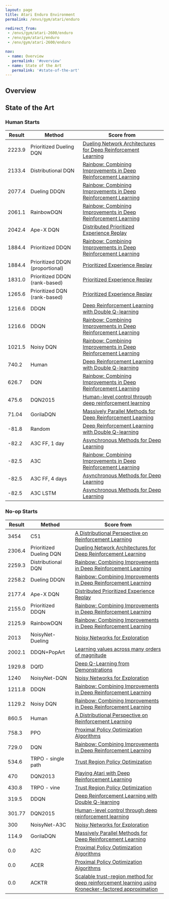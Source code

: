 ```yaml
---
layout: page
title: Atari Enduro Environment
permalink: /envs/gym/atari/enduro

redirect_from:
 - /envs/gym/atari-2600/enduro
 - /env/gym/atari/enduro
 - /env/gym/atari-2600/enduro

nav:
 - name: Overview
   permalink: '#overview'
 - name: State of the Art
   permalink: '#state-of-the-art'
---
```



## Overview

## State of the Art

### Human Starts

| Result | Method | Score from |
|--------|--------|------------|
| 2223.9 | Prioritized Dueling DQN | [Dueling Network Architectures for Deep Reinforcement Learning](https://arxiv.org/abs/1511.06581) |
| 2133.4 | Distributional DQN | [Rainbow: Combining Improvements in Deep Reinforcement Learning](https://arxiv.org/abs/1710.02298) |
| 2077.4 | Dueling DDQN | [Rainbow: Combining Improvements in Deep Reinforcement Learning](https://arxiv.org/abs/1710.02298) |
| 2061.1 | RainbowDQN | [Rainbow: Combining Improvements in Deep Reinforcement Learning](https://arxiv.org/abs/1710.02298) |
| 2042.4 | Ape-X DQN | [Distributed Prioritized Experience Replay](https://arxiv.org/abs/1803.00933) |
| 1884.4 | Prioritized DDQN | [Rainbow: Combining Improvements in Deep Reinforcement Learning](https://arxiv.org/abs/1710.02298) |
| 1884.4 | Prioritized DDQN (proportional) | [Prioritized Experience Replay](https://arxiv.org/abs/1511.05952) |
| 1831.0 | Prioritized DDQN (rank-based) | [Prioritized Experience Replay](https://arxiv.org/abs/1511.05952) |
| 1265.6 | Prioritized DQN (rank-based) | [Prioritized Experience Replay](https://arxiv.org/abs/1511.05952) |
| 1216.6 | DDQN | [Deep Reinforcement Learning with Double Q-learning](https://arxiv.org/abs/1509.06461) |
| 1216.6 | DDQN | [Rainbow: Combining Improvements in Deep Reinforcement Learning](https://arxiv.org/abs/1710.02298) |
| 1021.5 | Noisy DQN | [Rainbow: Combining Improvements in Deep Reinforcement Learning](https://arxiv.org/abs/1710.02298) |
| 740.2 | Human | [Deep Reinforcement Learning with Double Q-learning](https://arxiv.org/abs/1509.06461) |
| 626.7 | DQN | [Rainbow: Combining Improvements in Deep Reinforcement Learning](https://arxiv.org/abs/1710.02298) |
| 475.6 | DQN2015 | [Human-level control through deep reinforcement learning](https://web.stanford.edu/class/psych209/Readings/MnihEtAlHassibis15NatureControlDeepRL.pdf) |
| 71.04 | GorilaDQN | [Massively Parallel Methods for Deep Reinforcement Learning](https://arxiv.org/abs/1507.04296) |
| -81.8 | Random | [Deep Reinforcement Learning with Double Q-learning](https://arxiv.org/abs/1509.06461) |
| -82.2 | A3C FF, 1 day | [Asynchronous Methods for Deep Learning](https://arxiv.org/abs/1602.01783) |
| -82.5 | A3C | [Rainbow: Combining Improvements in Deep Reinforcement Learning](https://arxiv.org/abs/1710.02298) |
| -82.5 | A3C FF, 4 days | [Asynchronous Methods for Deep Learning](https://arxiv.org/abs/1602.01783) |
| -82.5 | A3C LSTM | [Asynchronous Methods for Deep Learning](https://arxiv.org/abs/1602.01783) |

### No-op Starts

| Result | Method | Score from |
|--------|--------|------------|
| 3454 | C51 | [A Distributional Perspective on Reinforcement Learning](https://arxiv.org/abs/1707.06887) |
| 2306.4 | Prioritized Dueling DQN | [Dueling Network Architectures for Deep Reinforcement Learning](https://arxiv.org/abs/1511.06581) |
| 2259.3 | Distributional DQN | [Rainbow: Combining Improvements in Deep Reinforcement Learning](https://arxiv.org/abs/1710.02298) |
| 2258.2 | Dueling DDQN | [Rainbow: Combining Improvements in Deep Reinforcement Learning](https://arxiv.org/abs/1710.02298) |
| 2177.4 | Ape-X DQN | [Distributed Prioritized Experience Replay](https://arxiv.org/abs/1803.00933) |
| 2155.0 | Prioritized DDQN | [Rainbow: Combining Improvements in Deep Reinforcement Learning](https://arxiv.org/abs/1710.02298) |
| 2125.9 | RainbowDQN | [Rainbow: Combining Improvements in Deep Reinforcement Learning](https://arxiv.org/abs/1710.02298) |
| 2013 | NoisyNet-Dueling | [Noisy Networks for Exploration](https://arxiv.org/abs/1706.10295) |
| 2002.1 | DDQN+PopArt | [Learning values across many orders of magnitude](https://arxiv.org/abs/1602.07714) |
| 1929.8 | DQfD | [Deep Q-Learning from Demonstrations](https://arxiv.org/abs/1704.03732) |
| 1240 | NoisyNet-DQN | [Noisy Networks for Exploration](https://arxiv.org/abs/1706.10295) |
| 1211.8 | DDQN | [Rainbow: Combining Improvements in Deep Reinforcement Learning](https://arxiv.org/abs/1710.02298) |
| 1129.2 | Noisy DQN | [Rainbow: Combining Improvements in Deep Reinforcement Learning](https://arxiv.org/abs/1710.02298) |
| 860.5 | Human | [A Distributional Perspective on Reinforcement Learning](https://arxiv.org/abs/1707.06887) |
| 758.3 | PPO | [Proximal Policy Optimization Algorithms](https://arxiv.org/abs/1707.06347) |
| 729.0 | DQN | [Rainbow: Combining Improvements in Deep Reinforcement Learning](https://arxiv.org/abs/1710.02298) |
| 534.6 | TRPO - single path | [Trust Region Policy Optimization](https://arxiv.org/abs/1502.05477) |
| 470 | DQN2013 | [Playing Atari with Deep Reinforcement Learning](https://arxiv.org/abs/1312.5602) |
| 430.8 | TRPO - vine | [Trust Region Policy Optimization](https://arxiv.org/abs/1502.05477) |
| 319.5 | DDQN | [Deep Reinforcement Learning with Double Q-learning](https://arxiv.org/abs/1509.06461) |
| 301.77 | DQN2015 | [Human-level control through deep reinforcement learning](https://web.stanford.edu/class/psych209/Readings/MnihEtAlHassibis15NatureControlDeepRL.pdf) |
| 300 | NoisyNet-A3C | [Noisy Networks for Exploration](https://arxiv.org/abs/1706.10295) |
| 114.9 | GorilaDQN | [Massively Parallel Methods for Deep Reinforcement Learning](https://arxiv.org/abs/1507.04296) |
| 0.0 | A2C | [Proximal Policy Optimization Algorithms](https://arxiv.org/abs/1707.06347) |
| 0.0 | ACER | [Proximal Policy Optimization Algorithms](https://arxiv.org/abs/1707.06347) |
| 0.0 | ACKTR | [Scalable trust-region method for deep reinforcement learning using Kronecker-factored approximation](https://arxiv.org/abs/1708.05144) |

